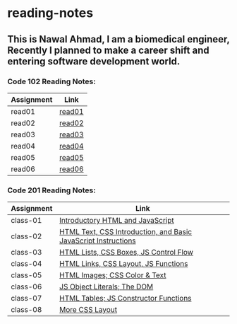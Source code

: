 # reading-notes


## This is Nawal Ahmad, I am a biomedical engineer, Recently I planned to make a career shift and entering software development world.

### Code 102 Reading Notes:

|Assignment     | Link                   |
|----------     | -----------------------|
|read01         |[read01](read01.md)     |
|read02         |[read02](read02.md)     |
|read03         |[read03](read03.md)     |
|read04         |[read04](read04.md)     |
|read05         |[read05](read05.md)     |
|read06         |[read06](read06.md)     |



### Code 201 Reading Notes:

|Assignment     | Link                                                                         |
|----------     | -----------------------------------------------------------------------------|
|class-01       |[Introductory HTML and JavaScript](class-01.md)                               |
|class-02       |[HTML Text, CSS Introduction, and Basic JavaScript Instructions](class-02.md) |
|class-03       |[HTML Lists, CSS Boxes, JS Control Flow](class-03.md)                         |
|class-04       |[HTML Links, CSS Layout, JS Functions](class-04.md)                           |
|class-05       |[HTML Images; CSS Color & Text](class-05.md)                                  |
|class-06       |[JS Object Literals; The DOM](class-06.md)                                    |
|class-07       |[HTML Tables; JS Constructor Functions](class-07.md)                          |
|class-08       |[More CSS Layout](class-08.md)                                                |

